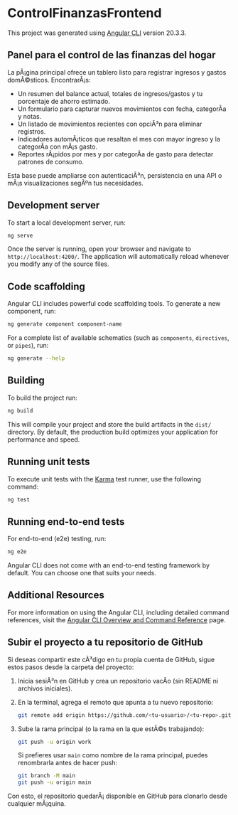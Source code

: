 ﻿# ControlFinanzasFrontend

This project was generated using [Angular CLI](https://github.com/angular/angular-cli) version 20.3.3.

## Panel para el control de las finanzas del hogar

La pÃ¡gina principal ofrece un tablero listo para registrar ingresos y gastos domÃ©sticos. EncontrarÃ¡s:

- Un resumen del balance actual, totales de ingresos/gastos y tu porcentaje de ahorro estimado.
- Un formulario para capturar nuevos movimientos con fecha, categorÃ­a y notas.
- Un listado de movimientos recientes con opciÃ³n para eliminar registros.
- Indicadores automÃ¡ticos que resaltan el mes con mayor ingreso y la categorÃ­a con mÃ¡s gasto.
- Reportes rÃ¡pidos por mes y por categorÃ­a de gasto para detectar patrones de consumo.

Esta base puede ampliarse con autenticaciÃ³n, persistencia en una API o mÃ¡s visualizaciones segÃºn tus necesidades.

## Development server

To start a local development server, run:

```bash
ng serve
```

Once the server is running, open your browser and navigate to `http://localhost:4200/`. The application will automatically reload whenever you modify any of the source files.

## Code scaffolding

Angular CLI includes powerful code scaffolding tools. To generate a new component, run:

```bash
ng generate component component-name
```

For a complete list of available schematics (such as `components`, `directives`, or `pipes`), run:

```bash
ng generate --help
```

## Building

To build the project run:

```bash
ng build
```

This will compile your project and store the build artifacts in the `dist/` directory. By default, the production build optimizes your application for performance and speed.

## Running unit tests

To execute unit tests with the [Karma](https://karma-runner.github.io) test runner, use the following command:

```bash
ng test
```

## Running end-to-end tests

For end-to-end (e2e) testing, run:

```bash
ng e2e
```

Angular CLI does not come with an end-to-end testing framework by default. You can choose one that suits your needs.

## Additional Resources

For more information on using the Angular CLI, including detailed command references, visit the [Angular CLI Overview and Command Reference](https://angular.dev/tools/cli) page.

## Subir el proyecto a tu repositorio de GitHub

Si deseas compartir este cÃ³digo en tu propia cuenta de GitHub, sigue estos pasos desde la carpeta del proyecto:

1. Inicia sesiÃ³n en GitHub y crea un repositorio vacÃ­o (sin README ni archivos iniciales).
2. En la terminal, agrega el remoto que apunta a tu nuevo repositorio:

   ```bash
   git remote add origin https://github.com/<tu-usuario>/<tu-repo>.git
   ```

3. Sube la rama principal (o la rama en la que estÃ©s trabajando):

   ```bash
   git push -u origin work
   ```

   Si prefieres usar `main` como nombre de la rama principal, puedes renombrarla antes de hacer push:

   ```bash
   git branch -M main
   git push -u origin main
   ```

Con esto, el repositorio quedarÃ¡ disponible en GitHub para clonarlo desde cualquier mÃ¡quina.
